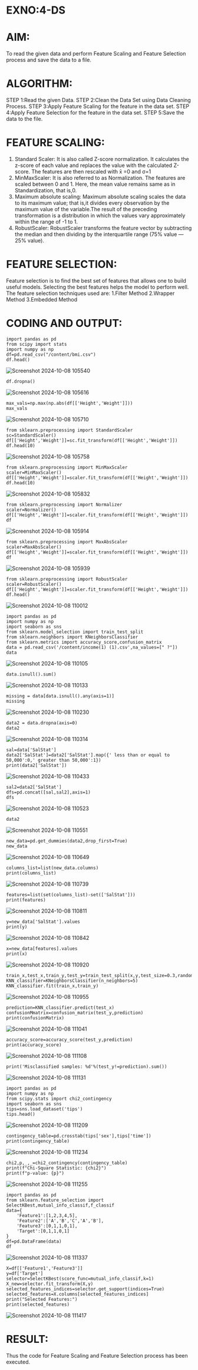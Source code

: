 # EXNO:4-DS
# AIM:
To read the given data and perform Feature Scaling and Feature Selection process and save the
data to a file.

# ALGORITHM:
STEP 1:Read the given Data.
STEP 2:Clean the Data Set using Data Cleaning Process.
STEP 3:Apply Feature Scaling for the feature in the data set.
STEP 4:Apply Feature Selection for the feature in the data set.
STEP 5:Save the data to the file.

# FEATURE SCALING:
1. Standard Scaler: It is also called Z-score normalization. It calculates the z-score of each value and replaces the value with the calculated Z-score. The features are then rescaled with x̄ =0 and σ=1
2. MinMaxScaler: It is also referred to as Normalization. The features are scaled between 0 and 1. Here, the mean value remains same as in Standardization, that is,0.
3. Maximum absolute scaling: Maximum absolute scaling scales the data to its maximum value; that is,it divides every observation by the maximum value of the variable.The result of the preceding transformation is a distribution in which the values vary approximately within the range of -1 to 1.
4. RobustScaler: RobustScaler transforms the feature vector by subtracting the median and then dividing by the interquartile range (75% value — 25% value).

# FEATURE SELECTION:
Feature selection is to find the best set of features that allows one to build useful models. Selecting the best features helps the model to perform well.
The feature selection techniques used are:
1.Filter Method
2.Wrapper Method
3.Embedded Method

# CODING AND OUTPUT:
```
import pandas as pd
from scipy import stats
import numpy as np
df=pd.read_csv("/content/bmi.csv")
df.head()
```
![Screenshot 2024-10-08 105540](https://github.com/user-attachments/assets/002a6ae9-db4a-4461-a318-550e1a0d9ac2)
```
df.dropna()
```
![Screenshot 2024-10-08 105616](https://github.com/user-attachments/assets/e4ac4253-85f9-4c80-8997-bfe6acc95412)
```
max_vals=np.max(np.abs(df[['Height','Weight']]))
max_vals
```
![Screenshot 2024-10-08 105710](https://github.com/user-attachments/assets/c5944b22-8d5e-4e54-a062-c5503818db26)
```
from sklearn.preprocessing import StandardScaler
sc=StandardScaler()
df[['Height','Weight']]=sc.fit_transform(df[['Height','Weight']])
df.head(10)
```
![Screenshot 2024-10-08 105758](https://github.com/user-attachments/assets/9bef9d02-25c2-4d0c-9f1d-b646ba674aaa)
```
from sklearn.preprocessing import MinMaxScaler
scaler=MinMaxScaler()
df[['Height','Weight']]=scaler.fit_transform(df[['Height','Weight']])
df.head(10)
```
![Screenshot 2024-10-08 105832](https://github.com/user-attachments/assets/353f6035-e1c1-4ce4-b2c5-a91d428b3f2d)
```
from sklearn.preprocessing import Normalizer
scaler=Normalizer()
df[['Height','Weight']]=scaler.fit_transform(df[['Height','Weight']])
df
```
![Screenshot 2024-10-08 105914](https://github.com/user-attachments/assets/47826701-13eb-4709-8a75-5800613891a5)
```
from sklearn.preprocessing import MaxAbsScaler
scaler=MaxAbsScaler()
df[['Height','Weight']]=scaler.fit_transform(df[['Height','Weight']])
df
```
![Screenshot 2024-10-08 105939](https://github.com/user-attachments/assets/a8e803f4-cd9b-47ea-bcbe-d741a34a953b)
```
from sklearn.preprocessing import RobustScaler
scaler=RobustScaler()
df[['Height','Weight']]=scaler.fit_transform(df[['Height','Weight']])
df.head()
```
![Screenshot 2024-10-08 110012](https://github.com/user-attachments/assets/9b2c4418-fee3-4290-953f-3fe39bedadab)
```
import pandas as pd
import numpy as np
import seaborn as sns
from sklearn.model_selection import train_test_split
from sklearn.neighbors import KNeighborsClassifier
from sklearn.metrics import accuracy_score,confusion_matrix
data = pd.read_csv('/content/income(1) (1).csv',na_values=[" ?"])
data
```
![Screenshot 2024-10-08 110105](https://github.com/user-attachments/assets/7a98425d-4e74-4f79-8dc2-067ed61b9d62)
```
data.isnull().sum()
```
![Screenshot 2024-10-08 110133](https://github.com/user-attachments/assets/313914f8-8e52-4ec3-8304-bcd772ac2069)
```
missing = data[data.isnull().any(axis=1)]
missing
```
![Screenshot 2024-10-08 110230](https://github.com/user-attachments/assets/4e7e3f61-baf5-4834-9726-5c09df459a7d)
```
data2 = data.dropna(axis=0)
data2
```
![Screenshot 2024-10-08 110314](https://github.com/user-attachments/assets/cf053484-e7f8-4085-bff2-4a3c66b5e20f)
```
sal=data['SalStat']
data2['SalStat']=data2['SalStat'].map({' less than or equal to 50,000':0,' greater than 50,000':1})
print(data2['SalStat'])
```
![Screenshot 2024-10-08 110433](https://github.com/user-attachments/assets/0e6a92a3-10d4-4ba9-a5d3-ff1f19caccd8)
```
sal2=data2['SalStat']
dfs=pd.concat([sal,sal2],axis=1)
dfs
```
![Screenshot 2024-10-08 110523](https://github.com/user-attachments/assets/d90e9b01-8cc6-4d29-92a6-568ea1f63b0c)
```
data2
```
![Screenshot 2024-10-08 110551](https://github.com/user-attachments/assets/97b6b9f7-768e-4c7d-90e0-f51f317ff186)
```
new_data=pd.get_dummies(data2,drop_first=True)
new_data
```
![Screenshot 2024-10-08 110649](https://github.com/user-attachments/assets/72aa6752-6969-46f9-8d20-e5b16d6d3467)
```
columns_list=list(new_data.columns)
print(columns_list)
```
![Screenshot 2024-10-08 110739](https://github.com/user-attachments/assets/95477dc6-6f5f-4848-a3b7-7adea1daceb9)
```
features=list(set(columns_list)-set(['SalStat']))
print(features)
```
![Screenshot 2024-10-08 110811](https://github.com/user-attachments/assets/3ee37355-13d2-4080-a7e2-bcea882eb12b)
```
y=new_data['SalStat'].values
print(y)
```
![Screenshot 2024-10-08 110842](https://github.com/user-attachments/assets/497da412-fd76-4289-b8f3-cc12fa6db57d)
```
x=new_data[features].values
print(x)
```
![Screenshot 2024-10-08 110920](https://github.com/user-attachments/assets/7b359b89-5bd6-461f-9f88-95eed2f4c153)
```
train_x,test_x,train_y,test_y=train_test_split(x,y,test_size=0.3,random_state=0)
KNN_classifier=KNeighborsClassifier(n_neighbors=5)
KNN_classifier.fit(train_x,train_y)
```
![Screenshot 2024-10-08 110955](https://github.com/user-attachments/assets/fa7e5bce-a954-4d0c-bf6b-f2e93d9d198c)
```
prediction=KNN_classifier.predict(test_x)
confusionMmatrix=confusion_matrix(test_y,prediction)
print(confusionMatrix)
```
![Screenshot 2024-10-08 111041](https://github.com/user-attachments/assets/c98a9f99-076b-491e-9618-4642977ac80b)
```
accuracy_score=accuracy_score(test_y,prediction)
print(accuracy_score)
```
![Screenshot 2024-10-08 111108](https://github.com/user-attachments/assets/0698f619-575d-4e82-baaa-73564d9f2d1f)
```
print('Misclassified samples: %d'%(test_y!=prediction).sum())
```
![Screenshot 2024-10-08 111131](https://github.com/user-attachments/assets/d4bade4e-a1d2-4ef5-9d9d-e63f551f994e)
```
import pandas as pd
import numpy as np
from scipy.stats import chi2_contingency
import seaborn as sns
tips=sns.load_dataset('tips')
tips.head()
```
![Screenshot 2024-10-08 111209](https://github.com/user-attachments/assets/8c472f81-3915-45ec-9712-aa733af31773)
```
contingency_table=pd.crosstab(tips['sex'],tips['time'])
print(contingency_table)
```
![Screenshot 2024-10-08 111234](https://github.com/user-attachments/assets/a8401430-89ac-4c86-ab4f-7fa08b58032a)
```
chi2,p,_,_=chi2_contingency(contingency_table)
print(f"Chi-Square Statistic: {chi2}")
print(f"p-value: {p}")
```
![Screenshot 2024-10-08 111255](https://github.com/user-attachments/assets/dea3230b-dd3d-4625-85de-27768c57966b)
```
import pandas as pd
from sklearn.feature_selection import SelectKBest,mutual_info_classif,f_classif
data={
    'Feature1':[1,2,3,4,5],
    'Feature2':['A','B','C','A','B'],
    'Feature3':[0,1,1,0,1],
    'Target':[0,1,1,0,1]
}
df=pd.DataFrame(data)
df
```
![Screenshot 2024-10-08 111337](https://github.com/user-attachments/assets/c4a2da37-7ad1-4558-bbfc-4e1afd5b1e3f)
```
X=df[['Feature1','Feature3']]
y=df['Target']
selector=SelectKBest(score_func=mutual_info_classif,k=1)
X_new=selector.fit_transform(X,y)
selected_features_indices=selector.get_support(indices=True)
selected_features=X.columns[selected_features_indices]
print("Selected Features:")
print(selected_features)
```
![Screenshot 2024-10-08 111417](https://github.com/user-attachments/assets/9cbeee5e-763f-4f96-926e-9fc2c908735d)

# RESULT:
Thus the code for  Feature Scaling and Feature Selection process has been executed.
